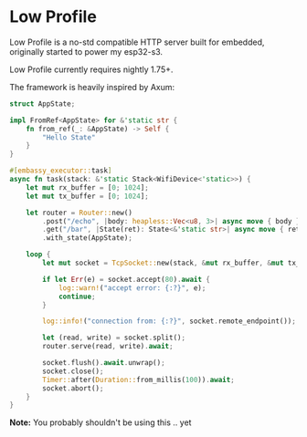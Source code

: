 Low Profile
===========

Low Profile is a no-std compatible HTTP server built for embedded,
originally started to power my esp32-s3.

Low Profile currently requires nightly 1.75+.

The framework is heavily inspired by Axum:

```rs
struct AppState;

impl FromRef<AppState> for &'static str {
    fn from_ref(_: &AppState) -> Self {
        "Hello State"
    }
}

#[embassy_executor::task]
async fn task(stack: &'static Stack<WifiDevice<'static>>) {
    let mut rx_buffer = [0; 1024];
    let mut tx_buffer = [0; 1024];

    let router = Router::new()
        .post("/echo", |body: heapless::Vec<u8, 3>| async move { body })
        .get("/bar", |State(ret): State<&'static str>| async move { ret })
        .with_state(AppState);

    loop {
        let mut socket = TcpSocket::new(stack, &mut rx_buffer, &mut tx_buffer);

        if let Err(e) = socket.accept(80).await {
            log::warn!("accept error: {:?}", e);
            continue;
        }

        log::info!("connection from: {:?}", socket.remote_endpoint());

        let (read, write) = socket.split();
        router.serve(read, write).await;

        socket.flush().await.unwrap();
        socket.close();
        Timer::after(Duration::from_millis(100)).await;
        socket.abort();
    }
}

```

**Note:** You probably shouldn't be using this .. yet
